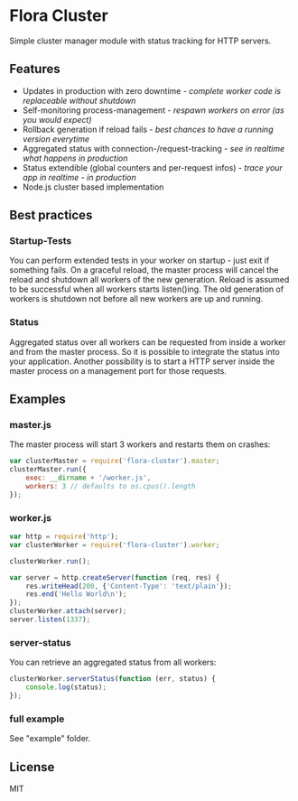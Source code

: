 Flora Cluster
=============

Simple cluster manager module with status tracking for HTTP servers.

Features
--------

- Updates in production with zero downtime - *complete worker code is replaceable without shutdown*
- Self-monitoring process-management - *respawn workers on error (as you would expect)*
- Rollback generation if reload fails - *best chances to have a running version everytime*
- Aggregated status with connection-/request-tracking - *see in realtime what happens in production*
- Status extendible (global counters and per-request infos) - *trace your app in realtime - in production*
- Node.js cluster based implementation


Best practices
--------------

### Startup-Tests

You can perform extended tests in your worker on startup - just exit if something fails. On a graceful
reload, the master process will cancel the reload and shutdown all workers of the new generation.
Reload is assumed to be successful when all workers starts listen()ing. The old generation of workers
is shutdown not before all new workers are up and running.

### Status

Aggregated status over all workers can be requested from inside a worker and from the master process.
So it is possible to integrate the status into your application. Another possibility is to start a
HTTP server inside the master process on a management port for those requests.


Examples
--------

### master.js

The master process will start 3 workers and restarts them on crashes:

```js
var clusterMaster = require('flora-cluster').master;
clusterMaster.run({
    exec: __dirname + '/worker.js',
    workers: 3 // defaults to os.cpus().length
});
```

### worker.js

```js
var http = require('http');
var clusterWorker = require('flora-cluster').worker;

clusterWorker.run();

var server = http.createServer(function (req, res) {
    res.writeHead(200, {'Content-Type': 'text/plain'});
    res.end('Hello World\n');
});
clusterWorker.attach(server);
server.listen(1337);
```

### server-status

You can retrieve an aggregated status from all workers:

```js
clusterWorker.serverStatus(function (err, status) {
    console.log(status);
});
```

### full example

See "example" folder.


License
-------

MIT
